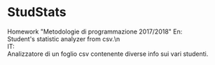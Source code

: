 # StudStats
Homework "Metodologie di programmazione 2017/2018"
En:  
Student's statistic analyzer from csv.\n  
IT:  
Analizzatore di un foglio csv contenente diverse info sui vari studenti.
